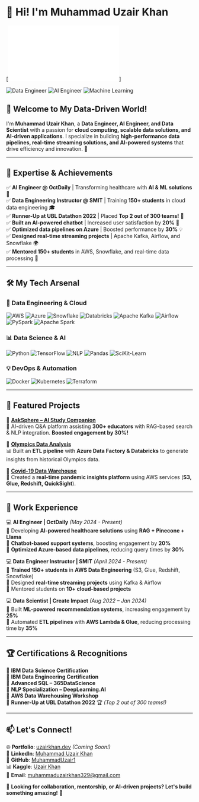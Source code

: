 # 🚀 Hi! I'm Muhammad Uzair Khan

[![Header](header.html)]

![Data Engineer](https://img.shields.io/badge/Data%20Engineer-Expert-blue?style=flat&logo=amazonaws) ![AI Engineer](https://img.shields.io/badge/AI%20Engineer-Expert-purple?style=flat&logo=python) ![Machine Learning](https://img.shields.io/badge/Machine%20Learning-Advanced-yellow?style=flat&logo=tensorflow)

## 👋 Welcome to My Data-Driven World!

I'm **Muhammad Uzair Khan**, a **Data Engineer, AI Engineer, and Data Scientist** with a passion for **cloud computing, scalable data solutions, and AI-driven applications**. I specialize in building **high-performance data pipelines, real-time streaming solutions, and AI-powered systems** that drive efficiency and innovation. 🚀

---

## 🎯 Expertise & Achievements

✅ **AI Engineer @ OctDaily** | Transforming healthcare with **AI & ML solutions** 🏥  
✅ **Data Engineering Instructor @ SMIT** | Training **150+ students** in cloud data engineering 🎓  
✅ **Runner-Up at UBL Datathon 2022** | Placed **Top 2 out of 300 teams!** 🏅  
✅ **Built an AI-powered chatbot** | Increased user satisfaction by **20%** 🤖  
✅ **Optimized data pipelines on Azure** | Boosted performance by **30%** 💡  
✅ **Designed real-time streaming projects** | Apache Kafka, Airflow, and Snowflake 🌍  
✅ **Mentored 150+ students** in AWS, Snowflake, and real-time data processing 🎯

---

## 🛠️ My Tech Arsenal

### **🚀 Data Engineering & Cloud**

![AWS](https://img.shields.io/badge/AWS-Expert-orange?style=for-the-badge&logo=amazonaws) ![Azure](https://img.shields.io/badge/Azure-Expert-blue?style=for-the-badge&logo=microsoftazure) ![Snowflake](https://img.shields.io/badge/Snowflake-Expert-lightblue?style=for-the-badge&logo=snowflake) ![Databricks](https://img.shields.io/badge/Databricks-Advanced-red?style=for-the-badge&logo=databricks) ![Apache Kafka](https://img.shields.io/badge/Kafka-Real--Time-black?style=for-the-badge&logo=apachekafka) ![Airflow](https://img.shields.io/badge/Apache%20Airflow-Workflow--Automation-blue?style=for-the-badge&logo=apacheairflow) ![PySpark](https://img.shields.io/badge/PySpark-Expert-red?style=for-the-badge&logo=apachespark) ![Apache Spark](https://img.shields.io/badge/Apache%20Spark-Expert-orange?style=for-the-badge&logo=apachespark)

### **📊 Data Science & AI**

![Python](https://img.shields.io/badge/Python-Expert-blue?style=for-the-badge&logo=python) ![TensorFlow](https://img.shields.io/badge/TensorFlow-Advanced-orange?style=for-the-badge&logo=tensorflow) ![NLP](https://img.shields.io/badge/NLP-Expert-green?style=for-the-badge&logo=spacy) ![Pandas](https://img.shields.io/badge/Pandas-Expert-darkblue?style=for-the-badge&logo=pandas) ![SciKit-Learn](https://img.shields.io/badge/Scikit--Learn-ML-blue?style=for-the-badge&logo=scikitlearn)

### **💡 DevOps & Automation**

![Docker](https://img.shields.io/badge/Docker-Intermediate-blue?style=for-the-badge&logo=docker) ![Kubernetes](https://img.shields.io/badge/Kubernetes-Beginner-blue?style=for-the-badge&logo=kubernetes) ![Terraform](https://img.shields.io/badge/Terraform-Infrastructure--as--Code-blue?style=for-the-badge&logo=terraform)

---

## 🚀 Featured Projects

🔹 **[AskSphere – AI Study Companion](https://github.com/MuhammadUzair1/AskSphere)**  
🚀 AI-driven Q&A platform assisting **300+ educators** with RAG-based search & NLP integration. **Boosted engagement by 30%!**

🔹 **[Olympics Data Analysis](https://github.com/MuhammadUzair1/Olympics-Data-Analysis)**  
📊 Built an **ETL pipeline** with **Azure Data Factory & Databricks** to generate insights from historical Olympics data.

🔹 **[Covid-19 Data Warehouse](https://github.com/MuhammadUzair1/Covid19-Data-Warehouse)**  
🦠 Created a **real-time pandemic insights platform** using AWS services (**S3, Glue, Redshift, QuickSight**).

---

## 💼 Work Experience

💻 **AI Engineer | OctDaily** _(May 2024 - Present)_  
🔹 Developing **AI-powered healthcare solutions** using **RAG + Pinecone + Llama**  
🔹 **Chatbot-based support systems**, boosting engagement by **20%**  
🔹 **Optimized Azure-based data pipelines**, reducing query times by **30%**

💻 **Data Engineer Instructor | SMIT** _(April 2024 - Present)_  
🔹 **Trained 150+ students** in **AWS Data Engineering** (S3, Glue, Redshift, Snowflake)  
🔹 Designed **real-time streaming projects** using Kafka & Airflow  
🔹 Mentored students on **10+ cloud-based projects**

💻 **Data Scientist | Create Impact** _(Aug 2022 – Jan 2024)_  
🔹 Built **ML-powered recommendation systems**, increasing engagement by **25%**  
🔹 Automated **ETL pipelines** with **AWS Lambda & Glue**, reducing processing time by **35%**

---

## 🏆 Certifications & Recognitions

📜 **IBM Data Science Certification**  
📜 **IBM Data Engineering Certification**  
📜 **Advanced SQL – 365DataScience**  
📜 **NLP Specialization – DeepLearning.AI**  
📜 **AWS Data Warehousing Workshop**  
📜 **Runner-Up at UBL Datathon 2022** 🏆 _(Top 2 out of 300 teams!)_

---

## 📫 Let's Connect!

🌐 **Portfolio**: [uzairkhan.dev](#) _(Coming Soon!)_  
🔗 **LinkedIn**: [Muhammad Uzair Khan](https://www.linkedin.com/in/muhammaduzairkhan1/)  
📂 **GitHub**: [MuhammadUzair1](https://github.com/MuhammadUzair1/)  
📊 **Kaggle**: [Uzair Khan](https://www.kaggle.com/uzair01)  
📩 **Email**: muhammaduzairkhan329@gmail.com

💬 **Looking for collaboration, mentorship, or AI-driven projects? Let's build something amazing!** 🚀
